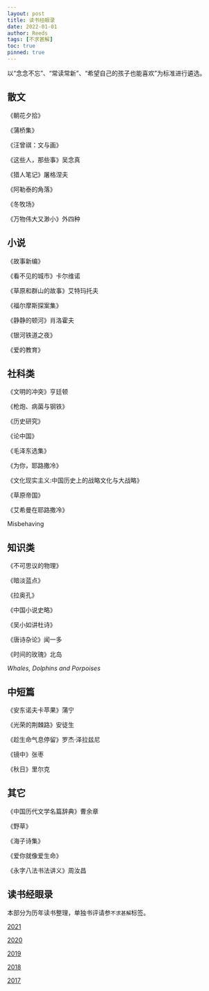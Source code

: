 ```yaml
---
layout: post
title: 读书经眼录
date: 2022-01-01
author: Reeds
tags: [不求甚解]
toc: true
pinned: true
---
```


  以“念念不忘”、“常读常新”、“希望自己的孩子也能喜欢”为标准进行遴选。

<!--- more --->

## 散文

《朝花夕拾》

《蒲桥集》

《汪曾祺：文与画》

《这些人，那些事》吴念真

《猎人笔记》屠格涅夫

《阿勒泰的角落》

《冬牧场》

《万物伟大又渺小》外四种

## 小说

《故事新编》

《看不见的城市》卡尔维诺

《草原和群山的故事》艾特玛托夫

《福尔摩斯探案集》

《静静的顿河》肖洛霍夫

《银河铁道之夜》

《爱的教育》

## 社科类

《文明的冲突》亨廷顿

《枪炮、病菌与钢铁》

《历史研究》

《论中国》

《毛泽东选集》

《为你，耶路撒冷》

《文化现实主义:中国历史上的战略文化与大战略》

《草原帝国》

《艾希曼在耶路撒冷》

Misbehaving

## 知识类

《不可思议的物理》

《暗淡蓝点》

《拉奥孔》

《中国小说史略》

《吴小如讲杜诗》

《唐诗杂论》闻一多

《时间的玫瑰》北岛

*Whales, Dolphins and Porpoises*

## 中短篇

《安东诺夫卡苹果》蒲宁

《光荣的荆棘路》安徒生

《趁生命气息停留》罗杰·泽拉兹尼

《镜中》张枣

《秋日》里尔克

## 其它

《中国历代文学名篇辞典》曹余章

《野草》

《海子诗集》

《爱你就像爱生命》

《永字八法书法讲义》周汝昌

## 读书经眼录

本部分为历年读书整理，单独书评请参`不求甚解`标签。

[2021](https://yiweipei.github.io/Reeds.Yiwei.Pei/%E8%AF%BB%E4%B9%A6%E7%BB%8F%E7%9C%BC%E5%BD%952021/)

[2020](https://yiweipei.github.io/Reeds.Yiwei.Pei/%E8%AF%BB%E4%B9%A6%E7%BB%8F%E7%9C%BC%E5%BD%952020/)

[2019](https://yiweipei.github.io/Reeds.Yiwei.Pei/%E8%AF%BB%E4%B9%A6%E7%BB%8F%E7%9C%BC%E5%BD%952019/)

[2018](https://yiweipei.github.io/Reeds.Yiwei.Pei/%E8%AF%BB%E4%B9%A6%E7%BB%8F%E7%9C%BC%E5%BD%952018/)

[2017](https://yiweipei.github.io/Reeds.Yiwei.Pei/%E8%AF%BB%E4%B9%A6%E7%BB%8F%E7%9C%BC%E5%BD%952017/)
